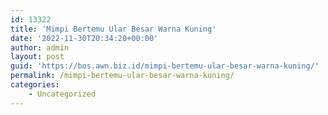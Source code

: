 ```yaml
---
id: 13322
title: 'Mimpi Bertemu Ular Besar Warna Kuning'
date: '2022-11-30T20:34:20+00:00'
author: admin
layout: post
guid: 'https://bos.awn.biz.id/mimpi-bertemu-ular-besar-warna-kuning/'
permalink: /mimpi-bertemu-ular-besar-warna-kuning/
categories:
    - Uncategorized
---
```


